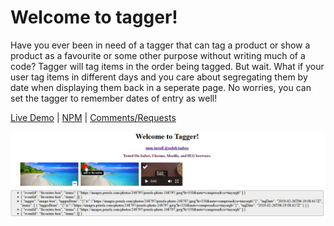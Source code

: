 # Welcome to tagger!

Have you ever been in need of a tagger that can tag a product or show a product as a favourite or some other purpose without writing much of a code? Tagger will tag items in the order being tagged. But wait. What if your user tag items in different days and you care about segregating them by date when displaying them back in a seperate page. No worries, you can set the tagger to remember dates of entry as well!

[Live Demo](https://stackblitz.com/edit/tagger?file=src%2Fapp%2Fapp.component.ts) | 
[NPM](https://www.npmjs.com/package/@sedeh/tagger) | 
[Comments/Requests](https://github.com/msalehisedeh/tagger/issues)



![alt text](https://raw.githubusercontent.com/msalehisedeh/tagger/master/sample.png  "What you would see when a tagger is used")
